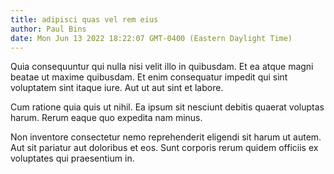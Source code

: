 ```yaml
---
title: adipisci quas vel rem eius
author: Paul Bins
date: Mon Jun 13 2022 18:22:07 GMT-0400 (Eastern Daylight Time)
---
```

Quia consequuntur qui nulla nisi velit illo in quibusdam. Et ea atque magni beatae ut maxime quibusdam. Et enim consequatur impedit qui sint voluptatem sint itaque iure. Aut ut aut sint et labore.

 Cum ratione quia quis ut nihil. Ea ipsum sit nesciunt debitis quaerat voluptas harum. Rerum eaque quo expedita nam minus.

 Non inventore consectetur nemo reprehenderit eligendi sit harum ut autem. Aut sit pariatur aut doloribus et eos. Sunt corporis rerum quidem officiis ex voluptates qui praesentium in.
